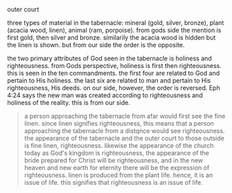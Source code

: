 outer court

three types of material in the tabernacle: mineral (gold, silver, bronze), plant (acacia wood,
linen), animal (ram, porpoise). from gods side the mention is first gold, then silver and bronze.
similarily the acacia wood is hidden but the linen is shown. but from our side the order
is the opposite.

the two primary attributes of God seen in the tabernacle is holiness and righteousness.
from Gods perspective, holiness is first then righteousness. this is seen in the ten commandments.
the first four are related to God and pertain to His holiness. the last six are related to
man and pertain to His righteousness, His deeds. on our side, however, the order is reversed.
Eph 4:24 says the new man was created according to righteousness and holiness of the reality. this is
from our side.

> a person approaching the tabernacle from afar would first see the fine linen. since linen signifies righteousness, this means that a person approaching the tabernacle from a distqnce would see righteousness. the appearance of the tabernacle and the outer court to those outside is fine linen, righteousness. likewise the appearance of the church today as God's kingdom is righteousness, the appearance of the bride prepared for Christ will be righteousness, and in the new heaven and new earth for eternity there will be the expression of righteousness. linen is produced from the plant life. hence, it is an issue of life. this signifies that righteousness is an issue of life.
